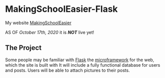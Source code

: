 # MakingSchoolEasier-Flask
My website [MakingSchoolEasier](http://www.makingschooleasier.com/)

AS OF *October 17th, 2020* it is ***NOT*** live yet!

## The Project

Some people may be familiar with [Flask](https://pypi.org/project/Flask/) the [microframework](https://en.wikipedia.org/wiki/Microframework) for the web, which the site is built with
It will include a fully functional database for users and posts. Users will be able to attach pictures to their posts. 

